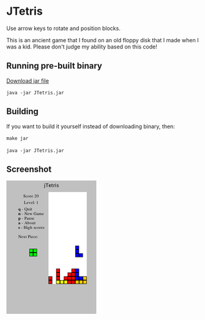 # JTetris

Use arrow keys to rotate and position blocks.

This is an ancient game that I found on an old floppy disk that I made when I was a kid. Please don't judge my ability based on this code!

## Running pre-built binary

[Download jar file](https://github.com/unqueued/JTetris/raw/dist/JTetris.jar)

```
java -jar JTetris.jar
```

## Building

If you want to build it yourself instead of downloading binary, then:

```
make jar

java -jar JTetris.jar

```

## Screenshot

![Screenshot](screenshot.png)
